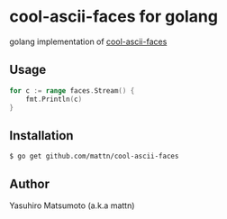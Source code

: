 # cool-ascii-faces for golang

golang implementation of [cool-ascii-faces](https://github.com/maxogden/cool-ascii-faces)

## Usage

```go
for c := range faces.Stream() {
	fmt.Println(c)
}
```

## Installation

```
$ go get github.com/mattn/cool-ascii-faces
```

## Author

Yasuhiro Matsumoto (a.k.a mattn)
